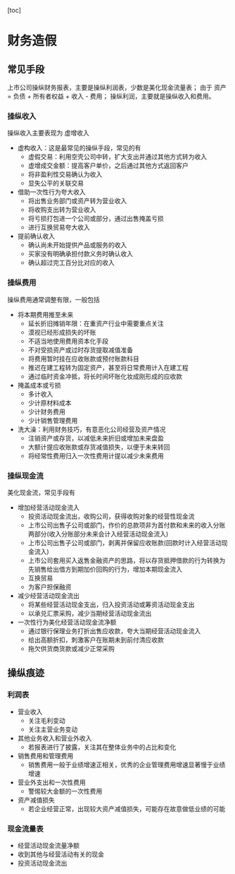 [toc]

# 财务造假

## 常见手段

上市公司操纵财务报表，主要是操纵利润表，少数是美化现金流量表；
由于 资产 = 负债 + 所有者权益 + 收入 - 费用；
操纵利润，主要就是操纵收入和费用。

### 操纵收入

操纵收入主要表现为 虚增收入

- 虚构收入：这是最常见的操纵手段，常见的有
  - 虚假交易：利用空壳公司中转，扩大支出并通过其他方式转为收入
  - 虚增成交金额：提高客户单价，之后通过其他方式返回客户
  - 将非盈利性交易确认为收入
  - 显失公平的关联交易
- 借助一次性行为夸大收入
  - 将出售业务部门或资产转为营业收入
  - 将收购支出转为营业收入
  - 将亏损打包进一个公司或部分，通过出售掩盖亏损
  - 进行互换贸易夸大收入
- 提前确认收入
  - 确认尚未开始提供产品或服务的收入
  - 买家没有明确承担付款义务时确认收入
  - 确认超过完工百分比对应的收入

### 操纵费用

操纵费用通常调整有限，一般包括

- 将本期费用推至未来
  - 延长折旧摊销年限：在重资产行业中需要重点关注
  - 漠视已经形成损失的坏账
  - 不适当地使用费用资本化手段
  - 不对受损资产或过时存货提取减值准备
  - 将费用暂时挂在应收账款或预付账款科目
  - 推迟在建工程转为固定资产，甚至将日常费用计入在建工程
  - 通过临时资金冲抵，将长时间坏账化妆成刚形成的应收款
- 掩盖成本或亏损
  - 多计收入
  - 少计原材料成本
  - 少计财务费用
  - 少计销售管理费用
- 洗大澡：利用财务技巧，有意恶化公司经营及资产情况
  - 注销资产或存货，以减低未来折旧或增加未来盘盈
  - 大额计提应收账款或存货减值损失，以便于未来转回
  - 将经常性费用归入一次性费用计提以减少未来费用

### 操纵现金流

美化现金流，常见手段有

- 增加经营活动现金流入
  - 投资活动现金流出，收购公司，获得收购对象的经营性现金流
  - 上市公司出售子公司或部门，作价的总款项非为首付款和未来的收入分账两部分(收入分账部分未来会计入经营活动现金流入)
  - 上市公司出售子公司或部门，剥离并保留应收账款(回款时计入经营活动现金流入)
  - 上市公司套用买入返售金融资产的思路，将以存货抵押借款的行为转换为先销售给出借方到期加价回购的行为，增加本期现金流入
  - 互换贸易
  - 为客户担保融资
- 减少经营活动现金流出
  - 将某些经营活动现金支出，归入投资活动或筹资活动现金支出
  - 以承兑汇票采购，减少当期经营活动现金流出
- 一次性行为美化经营活动现金流净额
  - 通过银行保理业务打折出售应收款，夸大当期经营活动现金流入
  - 给出高额折扣，刺激客户在账期未到前付清应收款
  - 拖欠供货商货款或减少正常采购

## 操纵痕迹

### 利润表

- 营业收入
  - 关注毛利变动
  - 关注主营业务变动
- 其他业务收入和营业外收入
  - 若报表进行了披露，关注其在整体业务中的占比和变化
- 销售费用和管理费用
  - 销售费用一般于业绩增速正相关，优秀的企业管理费用增速显著慢于业绩增速
- 营业外支出和一次性费用
  - 警惕较大金额的一次性费用
- 资产减值损失
  - 若企业经营正常，出现较大资产减值损失，可能存在故意做低业绩的可能

### 现金流量表

- 经营活动现金流量净额
- 收到其他与经营活动有关的现金
- 投资活动现金流出
